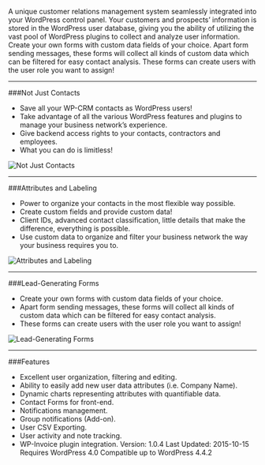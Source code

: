 A unique customer relations management system seamlessly integrated into your WordPress control panel. Your customers and prospects’ information is stored in the WordPress user database, giving you the ability of utilizing the vast pool of WordPress plugins to collect and analyze user information. Create your own forms with custom data fields of your choice. Apart form sending messages, these forms will collect all kinds of custom data which can be filtered for easy contact analysis. These forms can create users with the user role you want to assign!
____

###Not Just Contacts

* Save all your WP-CRM contacts as WordPress users!
* Take advantage of all the various WordPress features and plugins
to manage your business network’s experience.
* Give backend access rights to your contacts, 
contractors and employees.
* What you can do is limitless!

<img src="https://storage.googleapis.com/media.usabilitydynamics.com/2011/01/contactsdb-250x187.png" alt="Not Just Contacts"/>

____

###Attributes and Labeling

* Power to organize your contacts in the most flexible way possible.
* Create custom fields and provide custom data!
* Client IDs, advanced contact classification, little details that make the difference, everything is possible.
* Use custom data to organize and filter your business network the way your business requires you to.
<img src="https://storage.googleapis.com/media.usabilitydynamics.com/Screen-Shot-2012-02-10-at-2.35.51-PM-e1330706406930-250x187.png" alt="Attributes and Labeling"/>

____
###Lead-Generating Forms

* Create your own forms with custom data fields of your choice.
* Apart form sending messages, these forms will collect all kinds of custom data which can be filtered for easy contact analysis.
* These forms can create users with the user role you want to assign!

<img src="https://storage.googleapis.com/media.usabilitydynamics.com/Screen-Shot-2012-02-10-at-5.24.27-PM-e1330706636189-250x187.png" alt="Lead-Generating Forms"/>

___

###Features

* Excellent user organization, filtering and editing.
* Ability to easily add new user data attributes (i.e. Company Name).
* Dynamic charts representing attributes with quantifiable data.
* Contact Forms for front-end.
* Notifications management.
* Group notifications (Add-on).
* User CSV Exporting.
* User activity and note tracking.
* WP-Invoice plugin integration.
Version: 1.0.4 Last Updated: 2015-10-15 Requires WordPress 4.0 Compatible up to WordPress 4.4.2